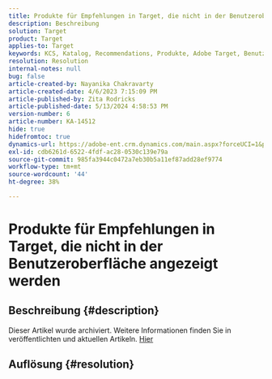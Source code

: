 ```yaml
---
title: Produkte für Empfehlungen in Target, die nicht in der Benutzeroberfläche angezeigt werden
description: Beschreibung
solution: Target
product: Target
applies-to: Target
keywords: KCS, Katalog, Recommendations, Produkte, Adobe Target, Benutzeroberfläche, Informationen, Suche
resolution: Resolution
internal-notes: null
bug: false
article-created-by: Nayanika Chakravarty
article-created-date: 4/6/2023 7:15:09 PM
article-published-by: Zita Rodricks
article-published-date: 5/13/2024 4:58:53 PM
version-number: 6
article-number: KA-14512
hide: true
hidefromtoc: true
dynamics-url: https://adobe-ent.crm.dynamics.com/main.aspx?forceUCI=1&pagetype=entityrecord&etn=knowledgearticle&id=0c40ca52-afd4-ed11-a7c7-6045bd006b3d
exl-id: cdb6261d-6522-4fdf-ac28-0530c139e79a
source-git-commit: 985fa3944c0472a7eb30b5a11ef87add28ef9774
workflow-type: tm+mt
source-wordcount: '44'
ht-degree: 38%

---
```


# Produkte für Empfehlungen in Target, die nicht in der Benutzeroberfläche angezeigt werden

## Beschreibung {#description}

Dieser Artikel wurde archiviert. Weitere Informationen finden Sie in veröffentlichten und aktuellen Artikeln. [Hier](https://experienceleague.adobe.com/search.html?lang=de#sort=relevancy)

## Auflösung {#resolution}
